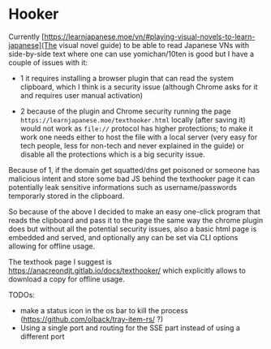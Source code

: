 # Hooker

Currently [https://learnjapanese.moe/vn/#playing-visual-novels-to-learn-japanese](The visual novel guide) to be able to read Japanese VNs with side-by-side text where one can use yomichan/10ten is good but I have a couple of issues with it:

- 1 it requires installing a browser plugin that can read the system clipboard, which I think is a security issue (although Chrome asks for it and requires user manual activation)

- 2 because of the plugin and Chrome security running the page `https://learnjapanese.moe/texthooker.html` locally (after saving it) would not work as `file://` protocol has higher protections; to make it work one needs either to host the file with a local server (very easy for tech people, less for non-tech and never explained in the guide) or disable all the protections which is a big security issue.

Because of 1, if the domain get squatted/dns get poisoned or someone has malicious intent and store some bad JS behind the texthooker page it can potentially leak sensitive informations such as username/passwords temporarly stored in the clipboard.

So because of the above I decided to make an easy one-click program that reads the clipboard and pass it to the page the same way the chrome plugin does but without all the potential security issues, also a basic html page is embedded and served, and optionally any can be set via CLI options allowing for offline usage.

The texthook page I suggest is https://anacreondjt.gitlab.io/docs/texthooker/ which explicitly allows to download a copy for offline usage.

TODOs:

- make a status icon in the os bar to kill the process (https://github.com/olback/tray-item-rs/ ?)
- Using a single port and routing for the SSE part instead of using a different port

